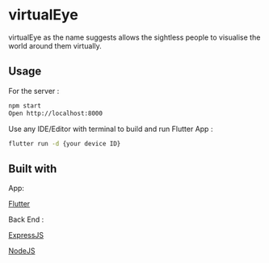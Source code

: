 # virtualEye

virtualEye as the name suggests allows the sightless people to visualise the world around them virtually.


## Usage
For the server :
```bash
npm start
Open http://localhost:8000
```
Use any IDE/Editor with terminal to build and run Flutter App :
```bash
flutter run -d {your device ID}
```

## Built with


App:

[Flutter](https://flutter.dev/)


Back End :

[ExpressJS](https://expressjs.com)

[NodeJS](https://nodejs.org)

